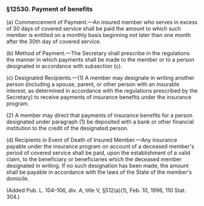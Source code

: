 ### §12530. Payment of benefits ###

(a) Commencement of Payment.—An insured member who serves in excess of 30 days of covered service shall be paid the amount to which such member is entitled on a monthly basis beginning not later than one month after the 30th day of covered service.

(b) Method of Payment.—The Secretary shall prescribe in the regulations the manner in which payments shall be made to the member or to a person designated in accordance with subsection (c).

(c) Designated Recipients.—(1) A member may designate in writing another person (including a spouse, parent, or other person with an insurable interest, as determined in accordance with the regulations prescribed by the Secretary) to receive payments of insurance benefits under the insurance program.

(2) A member may direct that payments of insurance benefits for a person designated under paragraph (1) be deposited with a bank or other financial institution to the credit of the designated person.

(d) Recipients in Event of Death of Insured Member.—Any insurance payable under the insurance program on account of a deceased member's period of covered service shall be paid, upon the establishment of a valid claim, to the beneficiary or beneficiaries which the deceased member designated in writing. If no such designation has been made, the amount shall be payable in accordance with the laws of the State of the member's domicile.

(Added Pub. L. 104–106, div. A, title V, §512(a)(1), Feb. 10, 1996, 110 Stat. 304.)
